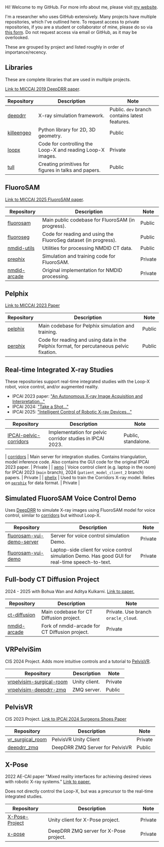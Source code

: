 Hi! Welcome to my GitHub. For more info about me, please visit [my website](https://benjamindkilleen.com).

I'm a researcher who uses GitHub extensively. Many projects have multiple repositories, which I've outlined here. To request access to private repositories, if you are a student or collaborator of mine, please do so via [this form](https://docs.google.com/forms/d/e/1FAIpQLSeMGh1kZXtFn8I7t3O6ghT2HSJwqPqb3K8CGJTLjSc1jzhR8g/viewform?usp=header). Do not request access via email or GitHub, as it may be overlooked.

These are grouped by project and listed roughly in order of importance/recency.

## Libraries

These are complete libraries that are used in multiple projects.

[Link to MICCAI 2019 DeepDRR paper](https://arxiv.org/abs/1803.08606).

| Repository                                                   | Description                                                | Note                                           |
| ------------------------------------------------------------ | ---------------------------------------------------------- | ---------------------------------------------- |
| [deepdrr](https://github.com/arcadelab/deepdrr)              | X-ray simulation framework.                                | Public. `dev` branch contains latest features. |
| [killeengeo](https://github.com/benjamindkilleen/killeengeo) | Python library for 2D, 3D geometry.                        | Public                                         |
| [loopx](https://github.com/benjamindkilleen/loopx)           | Code for controlling the Loop-X and reading Loop-X images. | Private                                        |
| [tull](https://github.com/benjamindkilleen/tull)             | Creating primitives for figures in talks and papers.       | Public                                         |

## FluoroSAM

[Link to MICCAI 2025 FluoroSAM paper](https://arxiv.org/abs/2403.08059).

| Repository                                                     | Description                                                     | Note    |
| -------------------------------------------------------------- | --------------------------------------------------------------- | ------- |
| [fluorosam](https://github.com/arcadelab/fluorosam)            | Main public codebase for FluoroSAM (in progress).               | Public  |
| [fluoroseg](https://github.com/arcadelab/fluoroseg)            | Code for reading and using the FluoroSeg dataset (in progress). | Public  |
| [nmdid-utils](https://github.com/benjamindkilleen/nmdid-utils) | Utilities for processing NMDID CT data.                         | Public  |
| [prephix](https://github.com/benjamindkilleen/prephix)         | Simulation and training code for FluoroSAM.                     | Private |
| [nmdid-arcade](https://github.com/arcadelab/nmdid-arcade)      | Original implementation for NMDID processing.                   | Private |

## Pelphix

[Link to MICCAI 2023 Paper](https://link.springer.com/chapter/10.1007/978-3-031-43996-4_13)

| Repository                                             | Description                                                                              | Note   |
| ------------------------------------------------------ | ---------------------------------------------------------------------------------------- | ------ |
| [pelphix](https://github.com/benjamindkilleen/pelphix) | Main codebase for Pelphix simulation and training.                                       | Public |
| [perphix](https://github.com/arcadelab/perphix)        | Code for reading and using data in the Pelphix format, for percutaneous pelvic fixation. | Public |

## Real-time Integrated X-ray Studies

These repositories support real-time integrated studies with the Loop-X robot, voice control, and/or augmented reality.

- IPCAI 2023 paper: ["An Autonomous X-ray Image Acquisition and Interpretation..."](https://link.springer.com/article/10.1007/s11548-023-02941-y)
- IPCAI 2024: ["Take a Shot..."](https://link.springer.com/article/10.1007/s11548-024-03120-3)
- IPCAI 2025: ["Intelligent Control of Robotic X-ray Devices..."](https://link.springer.com/article/10.1007/s11548-025-03351-y)

| Repository                                                                           | Description                                               | Note                |
| ------------------------------------------------------------------------------------ | --------------------------------------------------------- | ------------------- |
| [IPCAI-pelvic-corridors](https://github.com/benjamindkilleen/ipcai-pelvic-corridors) | Implementation for pelvic corridor studies in IPCAI 2023. | Public, standalone. |

| [corridors](https://github.com/benjamindkilleen/corridors) | Main server for integration studies. Contains triangulation, model inference code. Also contains the GUI code for the original IPCAI 2023 paper. | Private |
| [xeno](https://github.com/benjamindkilleen/xeno) | Voice control client (e.g. laptop in the room) for IPCAI 2023 (`main` branch), 2024 (`patient_model_client_2` branch) papers. | Private |
| [phelix](https://github.com/benjamindkilleen/phelix) | Used to train the Corridors X-ray model. Relies on [`perphix`](#pelphix) for data format. | Private |

## Simulated FluoroSAM Voice Control Demo

Uses [DeepDRR](#libraries) to simulate X-ray images using FluoroSAM model for voice control, similar to [corridors](#real-time-integrated-x-ray-studies) but without Loop-X.

| Repository                                                                                 | Description                                                                                      | Note    |
| ------------------------------------------------------------------------------------------ | ------------------------------------------------------------------------------------------------ | ------- |
| [fluorosam-vui-demo-server](https://github.com/benjamindkilleen/fluorosam-vui-demo-server) | Server for voice control simulation Demo.                                                        | Private |
| [fluorosam-vui-demo](https://github.com/benjamindkilleen/fluorosam-vui-demo)               | Laptop-side client for voice control simulation Demo. Has good GUI for real-time speech-to-text. | Private |

## Full-body CT Diffusion Project

2024 - 2025 with Bohua Wan and Aditya Kulkarni. [Link to paper.](https://arxiv.org/abs/2502.09688)

| Repository                                                | Description                                    | Note                                |
| --------------------------------------------------------- | ---------------------------------------------- | ----------------------------------- |
| [ct-diffusion](https://github.com/arcadelab/ct-diffusion) | Main codebase for CT Diffusion project.        | Private. Use branch `oracle_cloud`. |
| [nmdid-arcade](https://github.com/GlenGGG/nmdid-arcade)   | Fork of nmdid-arcade for CT Diffusion project. | Private                             |

## VRPelviSim

CIS 2024 Project. Adds more intuitive controls and a tutorial to [PelvisVR](#pelvisvr).

| Repository                                                                        | Description   | Note    |
| --------------------------------------------------------------------------------- | ------------- | ------- |
| [vrpelvisim-surgical-room](https://github.com/arcadelab/vrpelvisim-surgical-room) | Unity client. | Private |
| [vrpelvisim-deepdrr-zmq](https://github.com/arcadelab/vrpelvisim-deepdrr-zmq)     | ZMQ server.   | Public  |

## PelvisVR

CIS 2023 Project. [Link to IPCAI 2024 Surgeons Shoes Paper](https://link.springer.com/article/10.1007/s11548-024-03138-7)

| Repository                                                       | Description                     | Note    |
| ---------------------------------------------------------------- | ------------------------------- | ------- |
| [vr_surgical_room](https://github.com/PelvisVR/vr_surgical_room) | PelvisVR Unity Client           | Private |
| [deepdrr_zmq](https://github.com/PelvisVR/deepdrr_zmq)           | DeepDRR ZMQ Server for PelvisVR | Public  |

## X-Pose

2022 AE-CAI paper "Mixed reality interfaces for achieving desired views with robotic X-ray systems." [Link to paper.](https://www.tandfonline.com/doi/abs/10.1080/21681163.2022.2154272)

Does not directly control the Loop-X, but was a precursor to the real-time integrated studies.

| Repository                                               | Description                             | Note    |
| -------------------------------------------------------- | --------------------------------------- | ------- |
| [X-Pose-Project](https://github.com/benjamindkilleen/X-Pose-Project) | Unity client for X-Pose project. | Private |
| [x-pose](https://github.com/benjamindkilleen/x-pose)| DeepDRR ZMQ server for X-Pose project. | Private  |